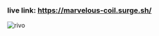 ### live link: https://marvelous-coil.surge.sh/


![rivo](https://github.com/alamnahid/rivo-fashion-product-landing-page-react/assets/138557372/aaf5750b-6bb6-4db3-a9ab-5b9ef452dad0)

